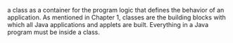a class as a container for the program
logic that defines the behavior of an application. As mentioned in Chapter 1, classes are the
building blocks with which all Java applications and applets are built. Everything in a Java
program must be inside a class.
